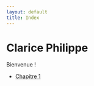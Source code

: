 ```yaml
---
layout: default
title: Index
---
```


# Clarice Philippe

Bienvenue !

- [Chapitre 1](chapitre1.md)

